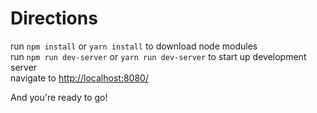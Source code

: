 # Directions  
run `npm install` or `yarn install` to download node modules  
run `npm run dev-server` or `yarn run dev-server` to start up development server  
navigate to [http://localhost:8080/](http://localhost:8080/)  
  
And you're ready to go!  